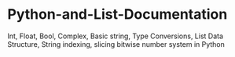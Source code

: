 # Python-and-List-Documentation
Int, Float, Bool, Complex, Basic string, Type Conversions, List Data Structure, String indexing, slicing bitwise number system in Python
